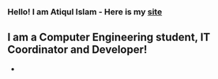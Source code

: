 ### Hello! I am Atiqul Islam - Here is my [site](website)

## I am a Computer Engineering student, IT Coordinator and Developer!

-

<br />
<br />

[website]: "https://atiqulislam.netlify.app/"
[linkedin]: https://www.linkedin.com/in/islam-atiqul/
